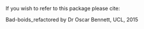 If you wish to refer to this package please cite:

Bad-boids_refactored by Dr Oscar Bennett, UCL, 2015
